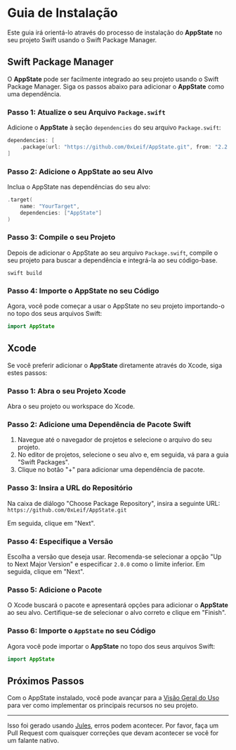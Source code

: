 # Guia de Instalação

Este guia irá orientá-lo através do processo de instalação do **AppState** no seu projeto Swift usando o Swift Package Manager.

## Swift Package Manager

O **AppState** pode ser facilmente integrado ao seu projeto usando o Swift Package Manager. Siga os passos abaixo para adicionar o **AppState** como uma dependência.

### Passo 1: Atualize o seu Arquivo `Package.swift`

Adicione o **AppState** à seção `dependencies` do seu arquivo `Package.swift`:

```swift
dependencies: [
    .package(url: "https://github.com/0xLeif/AppState.git", from: "2.2.0")
]
```

### Passo 2: Adicione o AppState ao seu Alvo

Inclua o AppState nas dependências do seu alvo:

```swift
.target(
    name: "YourTarget",
    dependencies: ["AppState"]
)
```

### Passo 3: Compile o seu Projeto

Depois de adicionar o AppState ao seu arquivo `Package.swift`, compile o seu projeto para buscar a dependência e integrá-la ao seu código-base.

```
swift build
```

### Passo 4: Importe o AppState no seu Código

Agora, você pode começar a usar o AppState no seu projeto importando-o no topo dos seus arquivos Swift:

```swift
import AppState
```

## Xcode

Se você preferir adicionar o **AppState** diretamente através do Xcode, siga estes passos:

### Passo 1: Abra o seu Projeto Xcode

Abra o seu projeto ou workspace do Xcode.

### Passo 2: Adicione uma Dependência de Pacote Swift

1. Navegue até o navegador de projetos e selecione o arquivo do seu projeto.
2. No editor de projetos, selecione o seu alvo e, em seguida, vá para a guia "Swift Packages".
3. Clique no botão "+" para adicionar uma dependência de pacote.

### Passo 3: Insira a URL do Repositório

Na caixa de diálogo "Choose Package Repository", insira a seguinte URL: `https://github.com/0xLeif/AppState.git`

Em seguida, clique em "Next".

### Passo 4: Especifique a Versão

Escolha a versão que deseja usar. Recomenda-se selecionar a opção "Up to Next Major Version" e especificar `2.0.0` como o limite inferior. Em seguida, clique em "Next".

### Passo 5: Adicione o Pacote

O Xcode buscará o pacote e apresentará opções para adicionar o **AppState** ao seu alvo. Certifique-se de selecionar o alvo correto e clique em "Finish".

### Passo 6: Importe o `AppState` no seu Código

Agora você pode importar o **AppState** no topo dos seus arquivos Swift:

```swift
import AppState
```

## Próximos Passos

Com o AppState instalado, você pode avançar para a [Visão Geral do Uso](usage-overview.md) para ver como implementar os principais recursos no seu projeto.

---
Isso foi gerado usando [Jules](https://jules.google), erros podem acontecer. Por favor, faça um Pull Request com quaisquer correções que devam acontecer se você for um falante nativo.
